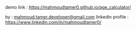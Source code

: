 demo link : https://mahmoudtamer0.github.io/age_calculator/

by : mahmoud.tamer.developer@gmail.com
linkedin profile : https://www.linkedin.com/in/mahmoudtamer0/
